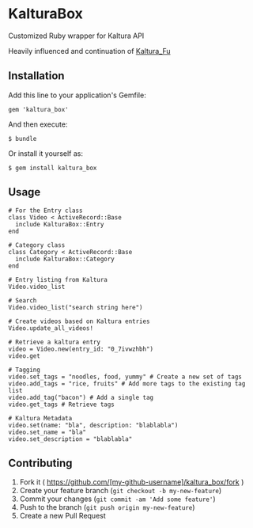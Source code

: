 # KalturaBox

Customized Ruby wrapper for Kaltura API

Heavily influenced and continuation of [Kaltura_Fu](https://github.com/Velir/kaltura_fu)

## Installation

Add this line to your application's Gemfile:

    gem 'kaltura_box'

And then execute:

    $ bundle

Or install it yourself as:

    $ gem install kaltura_box

## Usage

    # For the Entry class
    class Video < ActiveRecord::Base
      include KalturaBox::Entry
    end

    # Category class
    class Category < ActiveRecord::Base
      include KalturaBox::Category
    end

    # Entry listing from Kaltura
    Video.video_list

    # Search
    Video.video_list("search string here")

    # Create videos based on Kaltura entries
    Video.update_all_videos!

    # Retrieve a kaltura entry
    video = Video.new(entry_id: "0_7ivwzhbh")
    video.get

    # Tagging
    video.set_tags = "noodles, food, yummy" # Create a new set of tags
    video.add_tags = "rice, fruits" # Add more tags to the existing tag list
    video.add_tag("bacon") # Add a single tag
    video.get_tags # Retrieve tags

    # Kaltura Metadata
    video.set(name: "bla", description: "blablabla")
    video.set_name = "bla"
    video.set_description = "blablabla"

## Contributing

1. Fork it ( https://github.com/[my-github-username]/kaltura_box/fork )
2. Create your feature branch (`git checkout -b my-new-feature`)
3. Commit your changes (`git commit -am 'Add some feature'`)
4. Push to the branch (`git push origin my-new-feature`)
5. Create a new Pull Request
